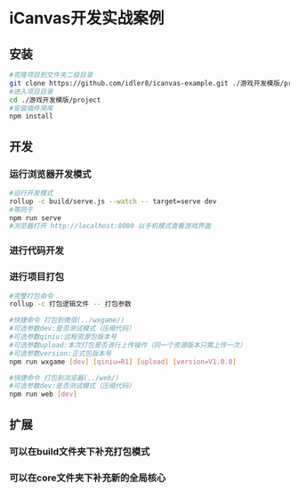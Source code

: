 # **iCanvas开发实战案例**

## 安装
```bash
#克隆项目到文件夹二级目录
git clone https://github.com/idler8/icanvas-example.git ./游戏开发模版/project
#进入项目目录
cd ./游戏开发模版/project
#安装插件哭库
npm install
```
## 开发
### 运行浏览器开发模式
```bash
#运行开发模式
rollup -c build/serve.js --watch -- target=serve dev
#等同于
npm run serve
#浏览器打开 http://localhost:8080 以手机模式查看游戏界面
```
### 进行代码开发

### 进行项目打包
```bash
#完整打包命令
rollup -c 打包逻辑文件 -- 打包参数

#快捷命令 打包到微信(../wxgame/) 
#可选参数dev:是否测试模式（压缩代码）
#可选参数qiniu:远程资源包版本号
#可选参数upload:本次打包是否进行上传操作（同一个资源版本只需上传一次）
#可选参数version:正式包版本号
npm run wxgame [dev] [qiniu=R1] [upload] [version=V1.0.0]

#快捷命令 打包到浏览器(../web/) 
#可选参数dev:是否测试模式（压缩代码）
npm run web [dev]
```

## 扩展
### 可以在build文件夹下补充打包模式
### 可以在core文件夹下补充新的全局核心
